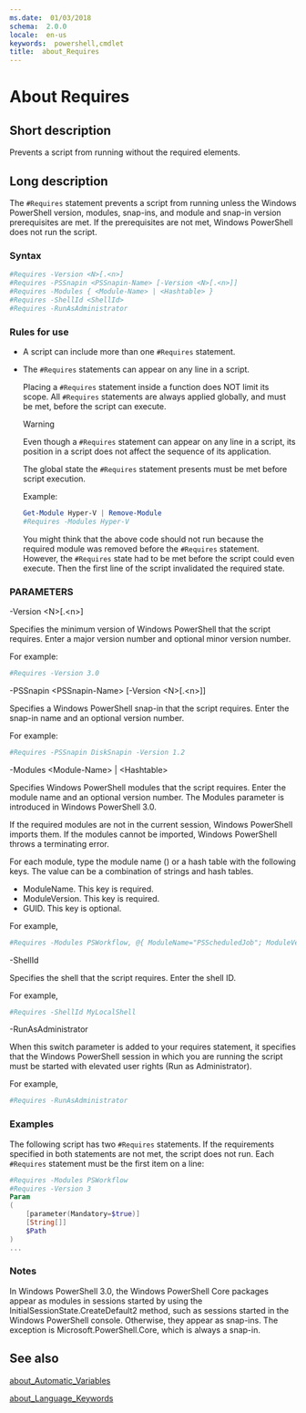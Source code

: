 ```yaml
---
ms.date:  01/03/2018
schema:  2.0.0
locale:  en-us
keywords:  powershell,cmdlet
title:  about_Requires
---
```

# About Requires

## Short description

Prevents a script from running without the required elements.

## Long description

The `#Requires` statement prevents a script from running unless the Windows
PowerShell version, modules, snap-ins, and module and snap-in version
prerequisites are met. If the prerequisites are not met, Windows PowerShell
does not run the script.

### Syntax

```powershell
#Requires -Version <N>[.<n>]
#Requires -PSSnapin <PSSnapin-Name> [-Version <N>[.<n>]]
#Requires -Modules { <Module-Name> | <Hashtable> }
#Requires -ShellId <ShellId>
#Requires -RunAsAdministrator
```

### Rules for use

- A script can include more than one `#Requires` statement.
- The `#Requires` statements can appear on any line in a script.
  
  Placing a `#Requires` statement inside a function does NOT limit its scope.
  All `#Requires` statements are always applied globally, and must be met,
  before the script can execute.
  > [!WARNING]
  > Even though a `#Requires` statement can appear on any line in a script,
  > its position in a script does not affect the sequence of its application.
  >
  > The global state the `#Requires` statement presents must be met before
  > script execution.
  
  Example:

  ```powershell
  Get-Module Hyper-V | Remove-Module
  #Requires -Modules Hyper-V
  ```

  You might think that the above code should not run because the required
  module was removed before the `#Requires` statement. However, the `#Requires`
  state had to be met before the script could even execute. Then the first line
  of the script invalidated the required state.

### PARAMETERS

-Version \<N\>[.\<n\>]

Specifies the minimum version of Windows PowerShell that the script requires.
Enter a major version number and optional minor version number.

For example:

```powershell
#Requires -Version 3.0
```

-PSSnapin \<PSSnapin-Name\> [-Version \<N\>[.\<n\>]]

Specifies a Windows PowerShell snap-in that the script requires. Enter the
snap-in name and an optional version number.

For example:

```powershell
#Requires -PSSnapin DiskSnapin -Version 1.2
```

-Modules \<Module-Name\> | \<Hashtable\>

Specifies Windows PowerShell modules that the script requires. Enter the
module name and an optional version number. The Modules parameter is
introduced in Windows PowerShell 3.0.

If the required modules are not in the current session, Windows PowerShell
imports them. If the modules cannot be imported, Windows PowerShell throws a
terminating error.

For each module, type the module name (<String>) or a hash table with the
following keys. The value can be a combination of strings and hash tables.

- ModuleName. This key is required.
- ModuleVersion. This key is required.
- GUID. This key is optional.

For example,

```powershell
#Requires -Modules PSWorkflow, @{ ModuleName="PSScheduledJob"; ModuleVersion="1.0.0.0" }
```

-ShellId

Specifies the shell that the script requires. Enter the shell ID.

For example,

```powershell
#Requires -ShellId MyLocalShell
```

-RunAsAdministrator

When this switch parameter is added to your requires statement, it specifies
that the Windows PowerShell session in which you are running the script must
be started with elevated user rights (Run as Administrator).

For example,

```powershell
#Requires -RunAsAdministrator
```

### Examples

The following script has two `#Requires` statements. If the requirements
specified in both statements are not met, the script does not run. Each
`#Requires` statement must be the first item on a line:

```powershell
#Requires -Modules PSWorkflow
#Requires -Version 3
Param
(
    [parameter(Mandatory=$true)]
    [String[]]
    $Path
)
...
```

### Notes

In Windows PowerShell 3.0, the Windows PowerShell Core packages appear as
modules in sessions started by using the InitialSessionState.CreateDefault2
method, such as sessions started in the Windows PowerShell console. Otherwise,
they appear as snap-ins. The exception is Microsoft.PowerShell.Core, which is
always a snap-in.

## See also

[about_Automatic_Variables](about_Automatic_Variables.md)

[about_Language_Keywords](about_Language_Keywords.md)